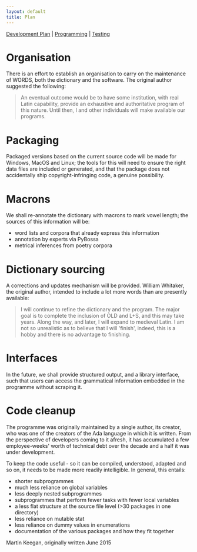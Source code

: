```yaml
---
layout: default
title: Plan
---
```


[Development Plan](plan.html) |
[Programming](developers.html) |
[Testing](tests.html)

Organisation
============

There is an effort to establish an organisation to carry on the maintenance
of WORDS, both the dictionary and the software. The original author
suggested the following:


> An eventual outcome would be to have some institution, with real Latin
> capability, provide an exhaustive and authoritative program of this
> nature.  Until then, I and other individuals will make available our
> programs.


Packaging
=========

Packaged versions based on the current source code will be made for
Windows, MacOS and Linux; the tools for this will need to ensure the
right data files are included or generated, and that the package does
not accidentally ship copyright-infringing code, a genuine possibility.

Macrons
=======

We shall re-annotate the dictionary with macrons to mark vowel length; the
sources of this information will be:

* word lists and corpora that already express this information
* annotation by experts via PyBossa
* metrical inferences from poetry corpora

Dictionary sourcing
===================

A corrections and updates mechanism will be provided. William Whitaker, the
original author, intended to include a lot more words than are presently
available:

> I will continue to refine the dictionary and the program.  The major goal
> is to complete the inclusion of OLD and L+S, and this may take years.
> Along the way, and later, I will expand to medieval Latin.  I am not so
> unrealistic as to believe that I will 'finish', indeed, this is a hobby
> and there is no advantage to finishing.

Interfaces
==========

In the future, we shall provide structured output, and a library interface,
such that users can access the grammatical information embedded in the
programme without scraping it.

Code cleanup
============

The programme was originally maintained by a single author, its creator, who
was one of the creators of the Ada language in which it is written. From
the perspective of developers coming to it afresh, it has accumulated a
few employee-weeks' worth of technical debt over the decade and a half it
was under development.

To keep the code useful - so it can be compiled, understood, adapted and so
on, it needs to be made more readily intelligible. In general, this entails:

* shorter subprogrammes
* much less reliance on global variables
* less deeply nested subprogrammes
* subprogrammes that perform fewer tasks with fewer local variables
* a less flat structure at the source file level (>30 packages in one directory)
* less reliance on mutable stat
* less reliance on dummy values in enumerations
* documentation of the various packages and how they fit together


Martin Keegan, originally written June 2015
